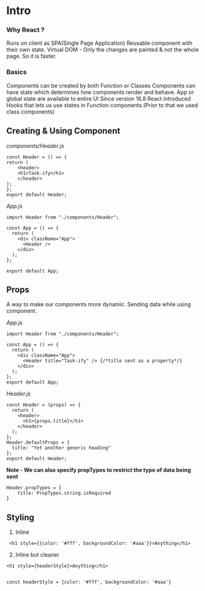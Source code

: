 # Intro

### Why React ? 
Runs on client as SPA(Single Page Application)
Reusable component with their own state.
Virtual DOM - Only the changes are painted & not the whole page. So it is faster.

### Basics
Components can be created by both Function or Classes
Components can have state which determines how components render and behave.
App or global state are available to entire UI
Since version 16.8 React introduced Hooks that lets us use states in Function components.(Prior to that we used class components)
 
## Creating & Using Component
_components/Header.js_
```JSX
const Header = () => {
return (
    <header>
    <h1>Task-ify</h1>
    </header>
);
};
export default Header;
```
_App.js_
```JSX
import Header from "./components/Header";

const App = () => {
  return (
    <div className="App">
      <Header />
    </div>
  );
};

export default App;
```

## Props
A way to make our components more dynamic.
Sending data while using component.

_App.js_
```JSX
import Header from "./components/Header";

const App = () => {
  return (
    <div className="App">
      <Header title="Task-ify" /> {/*title sent as a property*/}
    </div>
  );
};
export default App;
```

_Header.js_
```JSX
const Header = (props) => {
  return (
    <header>
      <h1>{props.title}</h1>
    </header>
  );
};
Header.defaultProps = {
  title: "Yet another generic heading"
};
export default Header;
```

__Note - We can also specify propTypes to restrict the type of data being sent__
```JSX
Header.propTypes = {
    title: PropTypes.string.isRequired
}
```

## Styling
1. Inline
```JSX
 <h1 style={{color: '#fff', backgroundColor: '#aaa'}}>Anything</h1>
```
2. Inline but cleaner
```JSX
<h1 style={headerStyle}>Anything</h1>


const headerStyle = {color: '#fff', backgroundColor: '#aaa'}
```
